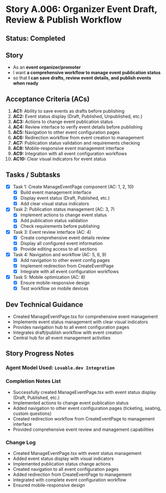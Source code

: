 # Story A.006: Organizer Event Draft, Review & Publish Workflow

## Status: Completed

## Story

- As an **event organizer/promoter**
- I want **a comprehensive workflow to manage event publication status**
- so that **I can save drafts, review event details, and publish events when ready**

## Acceptance Criteria (ACs)

1. **AC1:** Ability to save events as drafts before publishing
2. **AC2:** Event status display (Draft, Published, Unpublished, etc.)
3. **AC3:** Actions to change event publication status
4. **AC4:** Review interface to verify event details before publishing
5. **AC5:** Navigation to other event configuration pages
6. **AC6:** Redirection workflow from event creation to management
7. **AC7:** Publication status validation and requirements checking
8. **AC8:** Mobile-responsive event management interface
9. **AC9:** Integration with all event configuration workflows
10. **AC10:** Clear visual indicators for event status

## Tasks / Subtasks

- [x] Task 1: Create ManageEventPage component (AC: 1, 2, 10)
  - [x] Build event management interface
  - [x] Display event status (Draft, Published, etc.)
  - [x] Add clear visual status indicators
- [x] Task 2: Publication status management (AC: 3, 7)
  - [x] Implement actions to change event status
  - [x] Add publication status validation
  - [x] Check requirements before publishing
- [x] Task 3: Event review interface (AC: 4)
  - [x] Create comprehensive event details review
  - [x] Display all configured event information
  - [x] Provide editing access to all sections
- [x] Task 4: Navigation and workflow (AC: 5, 6, 9)
  - [x] Add navigation to other event config pages
  - [x] Implement redirection from CreateEventPage
  - [x] Integrate with all event configuration workflows
- [x] Task 5: Mobile optimization (AC: 8)
  - [x] Ensure mobile-responsive design
  - [x] Test workflow on mobile devices

## Dev Technical Guidance

- Created ManageEventPage.tsx for comprehensive event management
- Implements event status management with clear visual indicators
- Provides navigation hub to all event configuration pages
- Integrates draft/publish workflow with event creation
- Central hub for all event management activities

## Story Progress Notes

### Agent Model Used: `Lovable.dev Integration`

### Completion Notes List

- Successfully created ManageEventPage.tsx with event status display (Draft, Published, etc.)
- Implemented actions to change event publication status
- Added navigation to other event configuration pages (ticketing, seating, custom questions)
- Created redirection workflow from CreateEventPage to management interface
- Provided comprehensive event review and management capabilities

### Change Log

- Created ManageEventPage.tsx with event status management
- Added event status display with visual indicators
- Implemented publication status change actions
- Created navigation to all event configuration pages
- Added redirection from CreateEventPage to management
- Integrated with complete event configuration workflow
- Ensured mobile-responsive design 